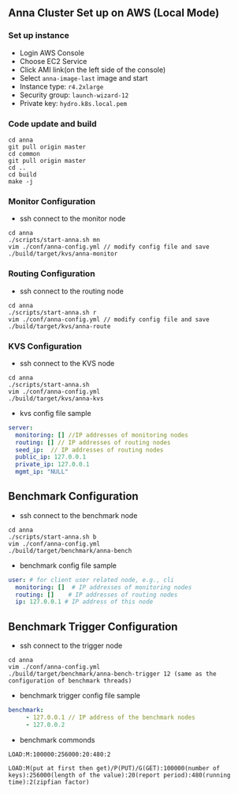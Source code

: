 ## Anna Cluster Set up on AWS (Local Mode)

### Set up instance
- Login AWS Console
- Choose EC2 Service
- Click AMI link(on the left side of the console)
- Select `anna-image-last` image and start
- Instance type: `r4.2xlarge`
- Security group: `launch-wizard-12`
- Private key: `hydro.k8s.local.pem`

### Code update and build
```
cd anna 
git pull origin master
cd common
git pull origin master
cd ..
cd build
make -j
```

### Monitor Configuration
- ssh connect to the monitor node
```
cd anna
./scripts/start-anna.sh mn
vim ./conf/anna-config.yml // modify config file and save
./build/target/kvs/anna-monitor
```

### Routing Configuration
- ssh connect to the routing node 
```
cd anna
./scripts/start-anna.sh r
vim ./conf/anna-config.yml // modify config file and save
./build/target/kvs/anna-route
```

### KVS Configuration
- ssh connect to the KVS node
```
cd anna
./scripts/start-anna.sh 
vim ./conf/anna-config.yml
./build/target/kvs/anna-kvs
```
- kvs config file sample
  
```yml
server:
  monitoring: [] //IP addresses of monitoring nodes
  routing: [] // IP addresses of routing nodes
  seed_ip:  // IP addresses of routing nodes
  public_ip: 127.0.0.1
  private_ip: 127.0.0.1
  mgmt_ip: "NULL"

```

## Benchmark Configuration
- ssh connect to the benchmark node
```
cd anna
./scripts/start-anna.sh b
vim ./conf/anna-config.yml
./build/target/benchmark/anna-bench
```
- benchmark config file sample
```yml
user: # for client user related node, e.g., cli
  monitoring: []  # IP addresses of monitoring nodes
  routing: []    # IP addresses of routing nodes
  ip: 127.0.0.1 # IP address of this node
```

## Benchmark Trigger Configuration
- ssh connect to the trigger node
```
cd anna
vim ./conf/anna-config.yml
./build/target/benchmark/anna-bench-trigger 12 (same as the configuration of benchmark threads)
```
- benchmark trigger config file sample
```yml
benchmark:
     - 127.0.0.1 // IP address of the benchmark nodes
     - 127.0.0.2 
```
- benchmark commonds
```
LOAD:M:100000:256000:20:480:2 

LOAD:M(put at first then get)/P(PUT)/G(GET):100000(number of keys):256000(length of the value):20(report period):480(running time):2(zipfian factor)
```